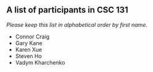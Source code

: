 A list of participants in CSC 131
---------------------------------

*Please keep this list in alphabetical order by first name.*

* Connor Craig
* Gary Kane
* Karen Xue
* Steven Ho
* Vadym Kharchenko
